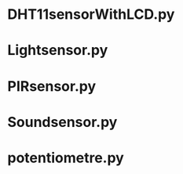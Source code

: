 # DHT11sensorWithLCD.py





# Lightsensor.py

# PIRsensor.py


# Soundsensor.py


# potentiometre.py
